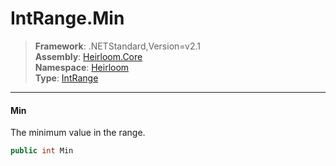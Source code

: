 # IntRange.Min

> **Framework**: .NETStandard,Version=v2.1  
> **Assembly**: [Heirloom.Core][0]  
> **Namespace**: [Heirloom][0]  
> **Type**: [IntRange][1]  

--------------------------------------------------------------------------------

#### Min

The minimum value in the range.

```cs
public int Min
```

[0]: ..\Heirloom.Core.md
[1]: Heirloom.IntRange.md
